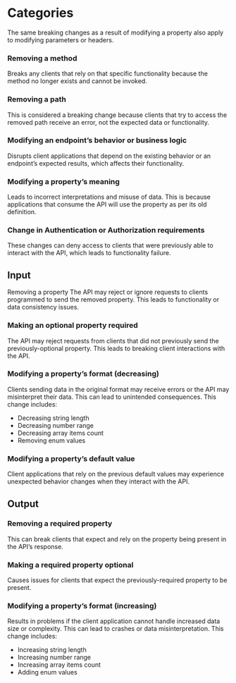 # Categories
The same breaking changes as a result of modifying a property also apply to modifying parameters or headers.

### Removing a method
Breaks any clients that rely on that specific functionality because the method no longer exists and cannot be invoked.

### Removing a path
This is considered a breaking change because clients that try to access the removed path receive an error, not the expected data or functionality.

### Modifying an endpoint’s behavior or business logic
Disrupts client applications that depend on the existing behavior or an endpoint’s expected results, which affects their functionality.

### Modifying a property’s meaning
Leads to incorrect interpretations and misuse of data. This is because applications that consume the API will use the property as per its old definition.

### Change in Authentication or Authorization requirements
These changes can deny access to clients that were previously able to interact with the API, which leads to functionality failure.

## Input
Removing a property
The API may reject or ignore requests to clients programmed to send the removed property. This leads to functionality or data consistency issues.

### Making an optional property required
The API may reject requests from clients that did not previously send the previously-optional property. This leads to breaking client interactions with the API.

### Modifying a property’s format (decreasing)
Clients sending data in the original format may receive errors or the API may misinterpret their data. This can lead to unintended consequences.
This change includes:
* Decreasing string length
* Decreasing number range
* Decreasing array items count
* Removing enum values

### Modifying a property’s default value
Client applications that rely on the previous default values may experience unexpected behavior changes when they interact with the API.

## Output
### Removing a required property
This can break clients that expect and rely on the property being present in the API’s response.

### Making a required property optional
Causes issues for clients that expect the previously-required property to be present.

### Modifying a property’s format (increasing)
Results in problems if the client application cannot handle increased data size or complexity. This can lead to crashes or data misinterpretation.
This change includes:
* Increasing string length
* Increasing number range
* Increasing array items count
* Adding enum values
